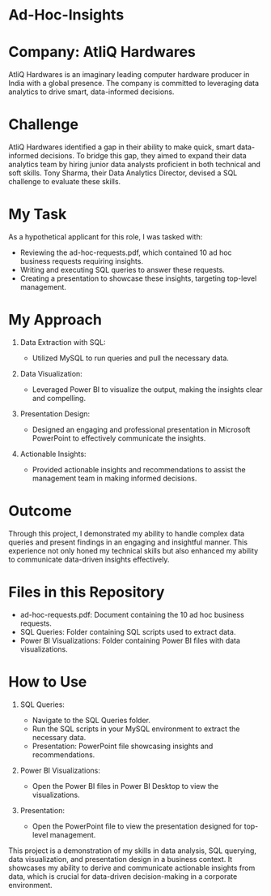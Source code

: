 # Ad-Hoc-Insights

# Company: AtliQ Hardwares
AtliQ Hardwares is an imaginary leading computer hardware producer in India with a global presence. The company is committed to leveraging data analytics to drive smart, data-informed decisions.

# Challenge
AtliQ Hardwares identified a gap in their ability to make quick, smart data-informed decisions. To bridge this gap, they aimed to expand their data analytics team by hiring junior data analysts proficient in both technical and soft skills. Tony Sharma, their Data Analytics Director, devised a SQL challenge to evaluate these skills.

# My Task
As a hypothetical applicant for this role, I was tasked with:

 * Reviewing the ad-hoc-requests.pdf, which contained 10 ad hoc business requests requiring insights.
 * Writing and executing SQL queries to answer these requests.
 * Creating a presentation to showcase these insights, targeting top-level management.
   
# My Approach
 1. Data Extraction with SQL:
    - Utilized MySQL to run queries and pull the necessary data.
   
 2. Data Visualization:
    - Leveraged Power BI to visualize the output, making the insights clear and compelling.
   
 3. Presentation Design:
    - Designed an engaging and professional presentation in Microsoft PowerPoint to effectively communicate the insights.
      
 4. Actionable Insights:
    - Provided actionable insights and recommendations to assist the management team in making informed decisions.
      
# Outcome
Through this project, I demonstrated my ability to handle complex data queries and present findings in an engaging and insightful manner. This experience not only honed my technical skills but also enhanced my ability to communicate data-driven insights effectively.

# Files in this Repository
  * ad-hoc-requests.pdf: Document containing the 10 ad hoc business requests.
  * SQL Queries: Folder containing SQL scripts used to extract data.
  * Power BI Visualizations: Folder containing Power BI files with data visualizations.

# How to Use
 1. SQL Queries:
    - Navigate to the SQL Queries folder.
    - Run the SQL scripts in your MySQL environment to extract the necessary data.
    - Presentation: PowerPoint file showcasing insights and recommendations.
      
 2. Power BI Visualizations:
    - Open the Power BI files in Power BI Desktop to view the visualizations.
      
 3. Presentation:
    - Open the PowerPoint file to view the presentation designed for top-level management.
      
This project is a demonstration of my skills in data analysis, SQL querying, data visualization, and presentation design in a business context. It showcases my ability to derive and communicate actionable insights from data, which is crucial for data-driven decision-making in a corporate environment.
